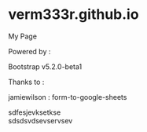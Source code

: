 # verm333r.github.io
My Page

Powered by :

Bootstrap v5.2.0-beta1

Thanks to :

jamiewilson : form-to-google-sheets

sdfesjevksetkse <br> sdsdsvdsevservsev

